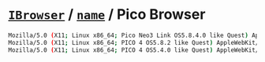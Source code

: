 # [`IBrowser`](/api/main/get-browser.md) / [`name`](../name.md) / Pico Browser

```sh
Mozilla/5.0 (X11; Linux x86_64; Pico Neo3 Link OS5.8.4.0 like Quest) AppleWebKit/537.36 (KHTML, like Gecko) PicoBrowser/3.3.22 Chrome/105.0.5195.68 VR Safari/537.36
Mozilla/5.0 (X11; Linux x86_64; PICO 4 OS5.8.2 like Quest) AppleWebKit/537.36 (KHTML, like Gecko) PicoBrowser/3.3.38 Chrome/105.0.5195.68 VR Safari/537.36
Mozilla/5.0 (X11; Linux x86_64; PICO 4 OS5.4.0 like Quest) AppleWebKit/537.36 (KHTML, like Gecko) PicoBrowser/3.3.22 Chrome/105.0.5195.68 VR Safari/537.36 OculusBrowser/7.0
```
